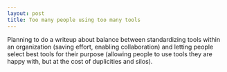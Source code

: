 ```yaml
---
layout: post
title: Too many people using too many tools
---
```


Planning to do a writeup about balance between standardizing tools within an
organization (saving effort, enabling collaboration) and letting people select
best tools for their purpose (allowing people to use tools they are happy with,
but at the cost of duplicities and silos).
